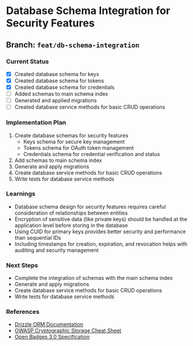 # Database Schema Integration for Security Features

## Branch: `feat/db-schema-integration`

### Current Status
- [x] Created database schema for keys
- [x] Created database schema for tokens
- [x] Created database schema for credentials
- [ ] Added schemas to main schema index
- [ ] Generated and applied migrations
- [ ] Created database service methods for basic CRUD operations

### Implementation Plan
1. Create database schemas for security features
   - Keys schema for secure key management
   - Tokens schema for OAuth token management
   - Credentials schema for credential verification and status
2. Add schemas to main schema index
3. Generate and apply migrations
4. Create database service methods for basic CRUD operations
5. Write tests for database service methods

### Learnings
- Database schema design for security features requires careful consideration of relationships between entities
- Encryption of sensitive data (like private keys) should be handled at the application level before storing in the database
- Using CUID for primary keys provides better security and performance than sequential IDs
- Including timestamps for creation, expiration, and revocation helps with auditing and security management

### Next Steps
- Complete the integration of schemas with the main schema index
- Generate and apply migrations
- Create database service methods for basic CRUD operations
- Write tests for database service methods

### References
- [Drizzle ORM Documentation](https://orm.drizzle.team/docs/overview)
- [OWASP Cryptographic Storage Cheat Sheet](https://cheatsheetseries.owasp.org/cheatsheets/Cryptographic_Storage_Cheat_Sheet.html)
- [Open Badges 3.0 Specification](https://www.imsglobal.org/spec/ob/v3p0/)
